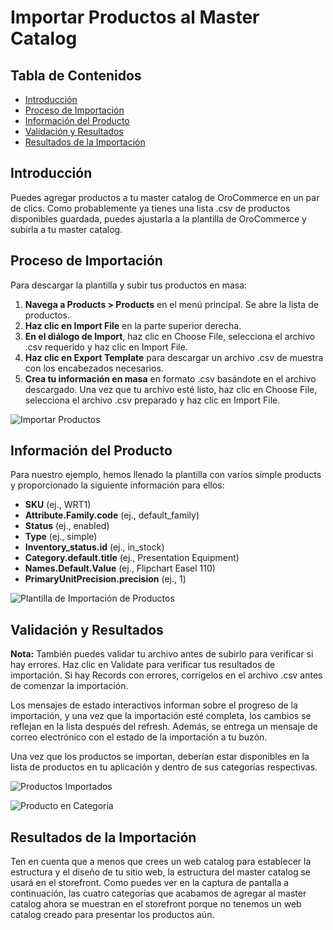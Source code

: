 # Importar Productos al Master Catalog

## Tabla de Contenidos
- [Introducción](#introducción)
- [Proceso de Importación](#proceso-de-importación)
- [Información del Producto](#información-del-producto)
- [Validación y Resultados](#validación-y-resultados)
- [Resultados de la Importación](#resultados-de-la-importación)

## Introducción

Puedes agregar productos a tu master catalog de OroCommerce en un par de clics. Como probablemente ya tienes una lista .csv de productos disponibles guardada, puedes ajustarla a la plantilla de OroCommerce y subirla a tu master catalog.

## Proceso de Importación

Para descargar la plantilla y subir tus productos en masa:

1. **Navega a Products > Products** en el menú principal. Se abre la lista de productos.
2. **Haz clic en Import File** en la parte superior derecha.
3. **En el diálogo de Import**, haz clic en Choose File, selecciona el archivo .csv requerido y haz clic en Import File.
4. **Haz clic en Export Template** para descargar un archivo .csv de muestra con los encabezados necesarios.
5. **Crea tu información en masa** en formato .csv basándote en el archivo descargado. Una vez que tu archivo esté listo, haz clic en Choose File, selecciona el archivo .csv preparado y haz clic en Import File.

![Importar Productos](https://hive.oroinc.com/wp-content/uploads/sites/21/2018/06/import_products-720x343-1.png)

## Información del Producto

Para nuestro ejemplo, hemos llenado la plantilla con varios simple products y proporcionado la siguiente información para ellos:

- **SKU** (ej., WRT1)
- **Attribute.Family.code** (ej., default_family)
- **Status** (ej., enabled)
- **Type** (ej., simple)
- **Inventory_status.id** (ej., in_stock)
- **Category.default.title** (ej., Presentation Equipment)
- **Names.Default.Value** (ej., Flipchart Easel 110)
- **PrimaryUnitPrecision.precision** (ej., 1)

![Plantilla de Importación de Productos](https://hive.oroinc.com/wp-content/uploads/sites/21/2018/06/ImportProducts-1.png)

## Validación y Resultados

**Nota:** También puedes validar tu archivo antes de subirlo para verificar si hay errores. Haz clic en Validate para verificar tus resultados de importación. Si hay Records con errores, corrígelos en el archivo .csv antes de comenzar la importación.

Los mensajes de estado interactivos informan sobre el progreso de la importación, y una vez que la importación esté completa, los cambios se reflejan en la lista después del refresh. Además, se entrega un mensaje de correo electrónico con el estado de la importación a tu buzón.

Una vez que los productos se importan, deberían estar disponibles en la lista de productos en tu aplicación y dentro de sus categorías respectivas.

![Productos Importados](https://hive.oroinc.com/wp-content/uploads/sites/21/2018/06/imported-products-1536x549.png)

![Producto en Categoría](https://hive.oroinc.com/wp-content/uploads/sites/21/2018/06/product-in-category-1536x581.png)

## Resultados de la Importación

Ten en cuenta que a menos que crees un web catalog para establecer la estructura y el diseño de tu sitio web, la estructura del master catalog se usará en el storefront. Como puedes ver en la captura de pantalla a continuación, las cuatro categorías que acabamos de agregar al master catalog ahora se muestran en el storefront porque no tenemos un web catalog creado para presentar los productos aún.
